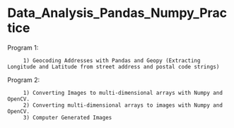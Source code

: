 # Data_Analysis_Pandas_Numpy_Practice

Program 1: 

         1) Geocoding Addresses with Pandas and Geopy (Extracting Longitude and Latitude from street address and postal code strings)

Program 2: 

         1) Converting Images to multi-dimensional arrays with Numpy and OpenCV. 
         2) Converting multi-dimensional arrays to images with Numpy and OpenCV.
         3) Computer Generated Images
        

